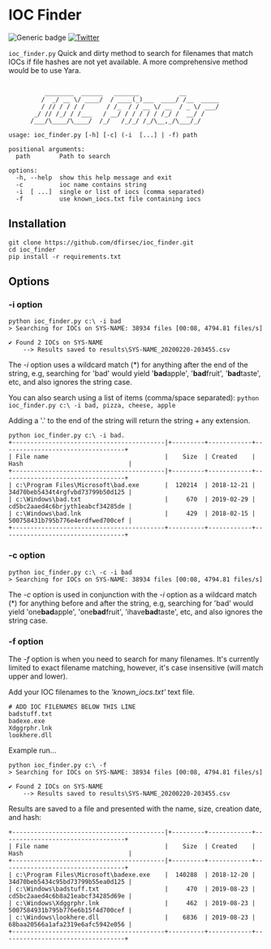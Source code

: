 # IOC Finder

![Generic badge](https://img.shields.io/badge/python-3.7-blue.svg) [![Twitter](https://img.shields.io/badge/Twitter-@pulsecode-blue.svg)](https://twitter.com/pulsecode)

```ioc_finder.py``` Quick and dirty method to search for filenames that match IOCs if file hashes are not yet available.
                    A more comprehensive method would be to use Yara.

```console

          ________  ______   _______           __
         /  _/ __ \/ ____/  / ____(_)___  ____/ /__  _____
         / // / / / /      / /_  / / __ \/ __  / _ \/ ___/
       _/ // /_/ / /___   / __/ / / / / / /_/ /  __/ /
      /___/\____/\____/  /_/   /_/_/ /_/\__,_/\___/_/

usage: ioc_finder.py [-h] [-c] (-i  [...] | -f) path

positional arguments:
  path        Path to search

options:
  -h, --help  show this help message and exit
  -c          ioc name contains string
  -i  [ ...]  single or list of iocs (comma separated)
  -f          use known_iocs.txt file containing iocs
```

## Installation

```text
git clone https://github.com/dfirsec/ioc_finder.git
cd ioc_finder
pip install -r requirements.txt
```

## Options

### -i option

```text
python ioc_finder.py c:\ -i bad
> Searching for IOCs on SYS-NAME: 38934 files [00:08, 4794.81 files/s]

✔ Found 2 IOCs on SYS-NAME
    --> Results saved to results\SYS-NAME_20200220-203455.csv
```

The *-i* option uses a wildcard match (\*) for anything after the end of the string, e.g, searching for 'bad' would yield '**bad**apple', '**bad**fruit', '**bad**taste', etc, and also ignores the string case.

You can also search using a list of items (comma/space separated):
```python ioc_finder.py c:\ -i bad, pizza, cheese, apple```

Adding a '.' to the end of the string will return the string + any extension.

```text
python ioc_finder.py c:\ -i bad.
+------------------------------------------|+---------+------------+----------------------------------+
| File name                                |    Size  | Created    | Hash                             |
+------------------------------------------|+---------+------------+----------------------------------+
| c:\Program Files\Microsoft\bad.exe       |  120214  | 2018-12-21 | 34d70beb5434t4rgfvbd73799b50d125 |
| c:\Windows\bad.txt                       |     670  | 2019-02-29 | cd5bc2aaed4c6brjyth1eabcf34285de |
| c:\Windows\bad.lnk                       |     429  | 2018-02-15 | 500758431b795b776e4erdfwed700cef |
+------------------------------------------+----------+------------+----------------------------------+
```

### -c option

```text
python ioc_finder.py c:\ -c -i bad
> Searching for IOCs on SYS-NAME: 38934 files [00:08, 4794.81 files/s]
```

The *-c* option is used in conjunction with the *-i* option as a wildcard match (\*) for anything before and after the string, e.g, searching for 'bad' would yield 'one**bad**apple', 'one**bad**fruit', 'ihave**bad**taste', etc, and also ignores the string case.

### -f option

The *-f* option is when you need to search for many filenames. It's currently limited to exact filename matching, however, it's case insensitive (will match upper and lower).

Add your IOC filenames to the *'known_iocs.txt'* text file.

```text
# ADD IOC FILENAMES BELOW THIS LINE
badstuff.txt
badexe.exe
Xdggrphr.lnk
lookhere.dll
```

Example run...

```text
python ioc_finder.py c:\ -f
> Searching for IOCs on SYS-NAME: 38934 files [00:08, 4794.81 files/s]

✔ Found 2 IOCs on SYS-NAME
    --> Results saved to results\SYS-NAME_20200220-203455.csv
```

Results are saved to a file and presented with the name, size, creation date, and hash:

```text
+------------------------------------------|+---------+------------+----------------------------------+
| File name                                |    Size  | Created    | Hash                             |
+------------------------------------------|+---------+------------+----------------------------------+
| c:\Program Files\Microsoft\badexe.exe    |  140288  | 2018-12-20 | 34d70beb5434c95bd73799b55ea0d125 |
| c:\Windows\badstuff.txt                  |     470  | 2019-08-23 | cd5bc2aaed4c6b8a21eabcf34285d69e |
| c:\Windows\Xdggrphr.lnk                  |     462  | 2019-08-23 | 5007584931b795b776e6b15f4d700cef |
| c:\Windows\lookhere.dll                  |    6836  | 2019-08-23 | 68baa20566a1afa2319e6afc5942e056 |
+------------------------------------------+----------+------------+----------------------------------+
```
